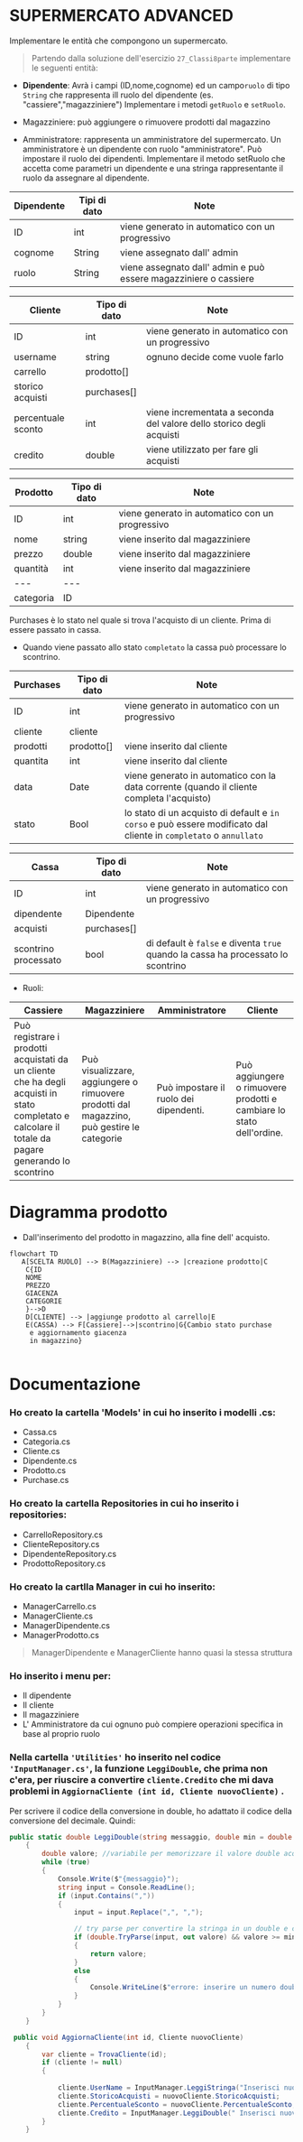 # SUPERMERCATO ADVANCED

Implementare le entità che compongono un supermercato.

> Partendo dalla soluzione dell'esercizio `27_Classi8parte` implementare le seguenti entità:
- **Dipendente**:
Avrà i campi (ID,nome,cognome) ed un campo`ruolo` di tipo `String` che rappresenta ill ruolo del dipendente (es. "cassiere","magazziniere")
Implementare i metodi `getRuolo` e `setRuolo`.



- Magazziniere: può aggiungere o rimuovere prodotti dal magazzino

- Amministratore: rappresenta un amministratore del supermercato. Un amministratore è un dipendente con ruolo "amministratore".
  Può impostare il ruolo dei dipendenti. Implementare il metodo setRuolo che accetta come parametri un dipendente e una stringa
  rappresentante il ruolo da assegnare al dipendente.

| Dipendente | Tipi di dato | Note |
| --- | --- | --- |
| ID | int | viene generato in automatico con un progressivo |
|cognome | String | viene assegnato dall' admin |
|ruolo | String| viene assegnato dall' admin e può essere magazziniere o cassiere |

| Cliente | Tipo di dato | Note |
| --- | --- | --- | 
| ID | int | viene generato in automatico con un progressivo |
| username | string |  ognuno decide come vuole farlo |
| carrello | prodotto[] | |
| storico acquisti | purchases[] | |
| percentuale sconto | int | viene incrementata a seconda del valore dello storico degli acquisti |
| credito | double | viene utilizzato per fare gli acquisti |

| Prodotto | Tipo di dato | Note |
| ---  | --- | --- |
| ID | int | viene generato in automatico con un progressivo |
| nome | string | viene inserito dal magazziniere |
| prezzo | double | viene inserito dal magazziniere |
| quantità | int | viene inserito dal magazziniere |
 | --- | --- |
 | categoria | ID |

Purchases è lo stato nel quale si trova l'acquisto di un cliente. Prima di essere passato in cassa.

 - Quando viene passato allo stato `completato` la cassa può processare lo scontrino.

 | Purchases | Tipo di dato | Note |
 | --- | --- |--- |
 | ID | int | viene generato in automatico con un progressivo |
| cliente | cliente | |
| prodotti | prodotto[] | viene inserito dal cliente |
| quantita | int | viene inserito dal cliente |
| data | Date | viene generato in automatico con la data corrente (quando il cliente completa l'acquisto) |
| stato | Bool | lo stato di un acquisto di default e `in corso` e può essere modificato dal cliente in `completato` o `annullato` |

| Cassa | Tipo di dato | Note |
| --- | --- | --- |
| ID | int | viene generato in automatico con un progressivo |
| dipendente | Dipendente | |
| acquisti | purchases[] | |
| scontrino processato | bool | di default è `false` e diventa `true` quando la cassa ha processato lo scontrino|


- Ruoli:


| **Cassiere** | **Magazziniere** | **Amministratore** | **Cliente** |
| --- | --- | --- | --- |
| Può registrare i prodotti acquistati da un cliente che ha degli acquisti in stato completato e calcolare il totale da pagare generando lo scontrino | Può visualizzare, aggiungere o rimuovere prodotti dal magazzino, può gestire le categorie |  Può impostare il ruolo dei dipendenti. | Può aggiungere o rimuovere prodotti e cambiare lo stato dell'ordine.

# Diagramma prodotto
- Dall'inserimento del prodotto in magazzino, alla fine dell' acquisto.

```mermaid
flowchart TD
   A[SCELTA RUOLO] --> B(Magazziniere) --> |creazione prodotto|C
    C{ID
    NOME
    PREZZO
    GIACENZA
    CATEGORIE
    }-->D
    D[CLIENTE] --> |aggiunge prodotto al carrello|E
    E(CASSA) --> F[Cassiere]-->|scontrino|G{Cambio stato purchase
     e aggiornamento giacenza 
     in magazzino}
   
```
# Documentazione
### Ho creato la cartella 'Models' in cui ho inserito i modelli .cs:
- Cassa.cs
- Categoria.cs
- Cliente.cs
- Dipendente.cs
- Prodotto.cs
- Purchase.cs

### Ho creato la cartella Repositories in cui ho inserito i repositories:
- CarrelloRepository.cs
- ClienteRepository.cs
- DipendenteRepository.cs
- ProdottoRepository.cs

### Ho creato la cartlla Manager in cui ho inserito:
- ManagerCarrello.cs
- ManagerCliente.cs
- ManagerDipendente.cs
- ManagerProdotto.cs

>ManagerDipendente e ManagerCliente hanno quasi la stessa struttura
### Ho inserito i menu per:
- Il dipendente
- Il cliente
- Il magazziniere
- L' Amministratore
da cui ognuno può compiere operazioni specifica in base al proprio ruolo


### Nella cartella `'Utilities'` ho inserito nel codice `'InputManager.cs'`, la funzione `LeggiDouble`, che prima non c'era, per riuscire a convertire `cliente.Credito` che mi dava problemi in `AggiornaCliente (int id, Cliente nuovoCliente)` .
Per scrivere il codice della conversione in double, ho adattato il codice della conversione del decimale.  Quindi:

```csharp
public static double LeggiDouble(string messaggio, double min = double.MinValue, double max = double.MaxValue)
    {
        double valore; //variabile per memorizzare il valore double acquisito
        while (true)
        {
            Console.Write($"{messaggio}");
            string input = Console.ReadLine();
            if (input.Contains(","))
            {
                input = input.Replace(",", ",");

                // try parse per convertire la stringa in un double e controllare se l'input è valido
                if (double.TryParse(input, out valore) && valore >= min && valore <= max)
                {
                    return valore;
                }
                else
                {
                    Console.WriteLine($"errore: inserire un numero double compreso tra {min} e {max}");
                }
            }
        }
    }
 ```

```csharp
 public void AggiornaCliente(int id, Cliente nuovoCliente)
    {
        var cliente = TrovaCliente(id);
        if (cliente != null)
        {
            
            cliente.UserName = InputManager.LeggiStringa("Inserisci nuovo UserName: ");
            cliente.StoricoAcquisti = nuovoCliente.StoricoAcquisti;
            cliente.PercentualeSconto = nuovoCliente.PercentualeSconto;
            cliente.Credito = InputManager.LeggiDouble(" Inserisci nuovo credito: ");
        }
    }
 ```

